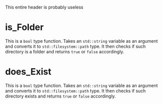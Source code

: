 This entire header is probably useless

# is_Folder

This is a `bool` type function. Takes an `std::string` variable as an argument and converts it to `std::filesystem::path` type. It then checks if such directory is a folder and returns `true` or `false` accordingly.

# does_Exist

This is a `bool` type function. Takes an `std::string` variable as an argument and converts it to `std::filesystem::path` type. It then checks if such directory exists and returns `true` or `false` accordingly.

